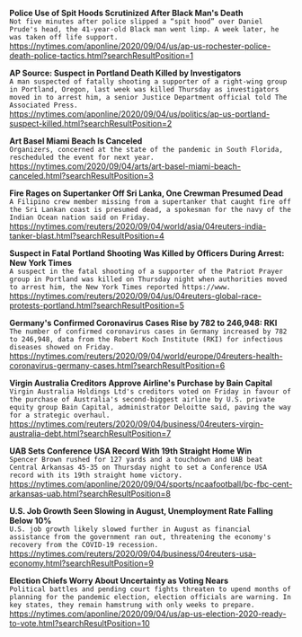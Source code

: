 **Police Use of Spit Hoods Scrutinized After Black Man's Death**\
`Not five minutes after police slipped a “spit hood” over Daniel Prude's head, the 41-year-old Black man went limp. A week later, he was taken off life support.`\
https://nytimes.com/aponline/2020/09/04/us/ap-us-rochester-police-death-police-tactics.html?searchResultPosition=1

**AP Source: Suspect in Portland Death Killed by Investigators**\
`A man suspected of fatally shooting a supporter of a right-wing group in Portland, Oregon, last week was killed Thursday as investigators moved in to arrest him, a senior Justice Department official told The Associated Press.`\
https://nytimes.com/aponline/2020/09/04/us/politics/ap-us-portland-suspect-killed.html?searchResultPosition=2

**Art Basel Miami Beach Is Canceled**\
`Organizers, concerned at the state of the pandemic in South Florida, rescheduled the event for next year.`\
https://nytimes.com/2020/09/04/arts/art-basel-miami-beach-canceled.html?searchResultPosition=3

**Fire Rages on Supertanker Off Sri Lanka, One Crewman Presumed Dead**\
`A Filipino crew member missing from a supertanker that caught fire off the Sri Lankan coast is presumed dead, a spokesman for the navy of the Indian Ocean nation said on Friday.`\
https://nytimes.com/reuters/2020/09/04/world/asia/04reuters-india-tanker-blast.html?searchResultPosition=4

**Suspect in Fatal Portland Shooting Was Killed by Officers During Arrest: New York Times**\
`A suspect in the fatal shooting of a supporter of the Patriot Prayer group in Portland was killed on Thursday night when authorities moved to arrest him, the New York Times reported https://www.`\
https://nytimes.com/reuters/2020/09/04/us/04reuters-global-race-protests-portland.html?searchResultPosition=5

**Germany's Confirmed Coronavirus Cases Rise by 782 to 246,948: RKI**\
`The number of confirmed coronavirus cases in Germany increased by 782 to 246,948, data from the Robert Koch Institute (RKI) for infectious diseases showed on Friday.`\
https://nytimes.com/reuters/2020/09/04/world/europe/04reuters-health-coronavirus-germany-cases.html?searchResultPosition=6

**Virgin Australia Creditors Approve Airline's Purchase by Bain Capital**\
`Virgin Australia Holdings Ltd's creditors voted on Friday in favour of the purchase of Australia's second-biggest airline by U.S. private equity group Bain Capital, administrator Deloitte said, paving the way for a strategic overhaul.`\
https://nytimes.com/reuters/2020/09/04/business/04reuters-virgin-australia-debt.html?searchResultPosition=7

**UAB Sets Conference USA Record With 19th Straight Home Win**\
`Spencer Brown rushed for 127 yards and a touchdown and UAB beat Central Arkansas 45-35 on Thursday night to set a Conference USA record with its 19th straight home victory.`\
https://nytimes.com/aponline/2020/09/04/sports/ncaafootball/bc-fbc-cent-arkansas-uab.html?searchResultPosition=8

**U.S. Job Growth Seen Slowing in August, Unemployment Rate Falling Below 10%**\
`U.S. job growth likely slowed further in August as financial assistance from the government ran out, threatening the economy's recovery from the COVID-19 recession. `\
https://nytimes.com/reuters/2020/09/04/business/04reuters-usa-economy.html?searchResultPosition=9

**Election Chiefs Worry About Uncertainty as Voting Nears**\
`Political battles and pending court fights threaten to upend months of planning for the pandemic election, election officials are warning. In key states, they remain hamstrung with only weeks to prepare.`\
https://nytimes.com/aponline/2020/09/04/us/ap-us-election-2020-ready-to-vote.html?searchResultPosition=10

